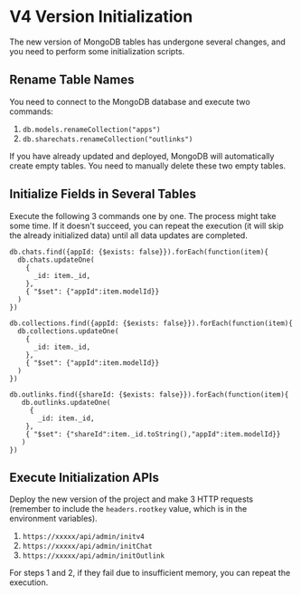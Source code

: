 # V4 Version Initialization

The new version of MongoDB tables has undergone several changes, and you need to perform some initialization scripts.

## Rename Table Names

You need to connect to the MongoDB database and execute two commands:

1. `db.models.renameCollection("apps")`
2. `db.sharechats.renameCollection("outlinks")`

If you have already updated and deployed, MongoDB will automatically create empty tables. You need to manually delete these two empty tables.

## Initialize Fields in Several Tables

Execute the following 3 commands one by one. The process might take some time. If it doesn't succeed, you can repeat the execution (it will skip the already initialized data) until all data updates are completed.

```mongo
db.chats.find({appId: {$exists: false}}).forEach(function(item){
  db.chats.updateOne(
    {
      _id: item._id,
    },
    { "$set": {"appId":item.modelId}}
  )
})

db.collections.find({appId: {$exists: false}}).forEach(function(item){
  db.collections.updateOne(
    {
      _id: item._id,
    },
    { "$set": {"appId":item.modelId}}
  )
})

db.outlinks.find({shareId: {$exists: false}}).forEach(function(item){
   db.outlinks.updateOne(
     {
       _id: item._id,
    },
    { "$set": {"shareId":item._id.toString(),"appId":item.modelId}}
   )
})
```

## Execute Initialization APIs

Deploy the new version of the project and make 3 HTTP requests (remember to include the `headers.rootkey` value, which is in the environment variables).

1. `https://xxxxx/api/admin/initv4`
2. `https://xxxxx/api/admin/initChat`
3. `https://xxxxx/api/admin/initOutlink`

For steps 1 and 2, if they fail due to insufficient memory, you can repeat the execution.